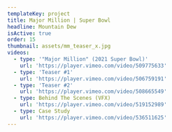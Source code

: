 ```yaml
---
templateKey: project
title: Major Million | Super Bowl
headline: Mountain Dew
isActive: true
order: 15
thumbnail: assets/mm_teaser_x.jpg
videos:
  - type: '"Major Million" (2021 Super Bowl)'
    url: 'https://player.vimeo.com/video/509775633'
  - type: 'Teaser #1'
    url: 'https://player.vimeo.com/video/506759191'
  - type: 'Teaser #2'
    url: 'https://player.vimeo.com/video/508665549'
  - type: Behind The Scenes (VFX)
    url: 'https://player.vimeo.com/video/519152989'
  - type: Case Study
    url: 'https://player.vimeo.com/video/536511625'
---
```

